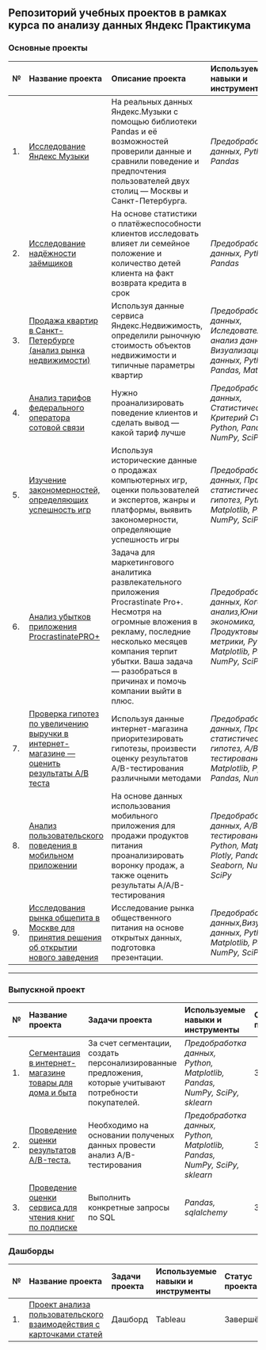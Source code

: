 ## Репозиторий учебных проектов в рамках курса по анализу данных Яндекс Практикума

### Основные проекты

| **№** | **Название проекта** | **Описание проекта** | **Используемые навыки и инструменты** | **Статус проекта**|
| :---------------------- | :---------------------- | :---------------------- | :---------------------- | :---------------------- |
|1.| [Исследование Яндекс Музыки](yandex_music) | На реальных данных Яндекс.Музыки c помощью библиотеки Pandas и её возможностей проверили данные и сравнили поведение и предпочтения пользователей двух столиц — Москвы и Санкт-Петербурга. | *Предобработка данных, Python, Pandas* |Завершён |
|2.| [Исследование надёжности заёмщиков](reliability_of_borrowers) | На основе статистики о платёжеспособности клиентов исследовать влияет ли семейное положение и количество детей клиента на факт возврата кредита в срок | *Предобработка данных, Python, Pandas* |Завершён |
|3.| [Продажа квартир в Санкт-Петербурге (анализ рынка недвижимости)](yandex_realty) | Используя данные сервиса Яндекс.Недвижимость, определили рыночную стоимость объектов недвижимости и типичные параметры квартир | *Предобработка данных, Иследовательский анализ данных, Визуализация данных, Python, Pandas, Matplotlib* |
|4.| [Анализ тарифов федерального оператора сотовой связи](statistical_analysis) | Нужно проанализировать поведение клиентов и сделать вывод — какой тариф лучше | *Предобработка данных, Статистический тест, Критерий Стьюдента, Python, Pandas, NumPy, SciPy* |Завершён |
|5.| [Изучение закономерностей, определяющих успешность игр](games_shop) | Используя исторические данные о продажах компьютерных игр, оценки пользователей и экспертов, жанры и платформы, выявить закономерности, определяющие успешность игры  | *Предобработка данных, Проверка статистических гипотез, Python, Matplotlib, Pandas, NumPy, SciPy* |Завершён |
|6.| [Анализ убытков приложения ProcrastinatePRO+](internet_application) | Задача для маркетингового аналитика развлекательного приложения Procrastinate Pro+. Несмотря на огромные вложения в рекламу, последние несколько месяцев компания терпит убытки. Ваша задача — разобраться в причинах и помочь компании выйти в плюс. | *Предобработка данных, Когортный анализ,Юнит-экономика, Продуктовые метрики, Python, Matplotlib, Pandas, NumPy, SciPy* |Завершён |
|7.| [Проверка гипотез по увеличению выручки в интернет-магазине — оценить результаты A/B теста](AB-test) | Используя данные интернет-магазина приоритезировать гипотезы, произвести оценку результатов A/B-тестирования различными методами | *Предобработка данных, Проверка статистических гипотез, A/B-тестирование, Matplotlib, Python, Pandas, NumPy, SciPy* |Завершён |
|8.| [Анализ пользовательского поведения в мобильном приложении](sales_funnel) | На основе данных использования мобильного приложения для продажи продуктов питания проанализировать воронку продаж, а также оценить результаты A/A/B-тестирования  | *Предобработка данных, A/B-тестирование, Python, Matplotlib, Plotly, Pandas, Seaborn, NumPy, SciPy* |Завершён |
|9.| [Исследования рынка общепита в Москве для принятия решения об открытии нового заведения](food_service) | Исследование рынка общественного питания на основе открытых данных, подготовка презентации. | *Предобработка данных,Визуализация данных, Python, Matplotlib, Pandas, NumPy, SciPy* |Завершён |

---

### Выпускной проект

| **№** | **Название проекта** | **Задачи проекта** | **Используемые навыки и инструменты** |**Статус проекта** |
| :---------------------- | :---------------------- | :---------------------- | :---------------------- |:---------------------- |
|1.| [Сегментация в интернет-магазине товары для дома и быта](market_segmentation) | За счет сегментации,  создать персонализированные предложения, которые учитывают потребности покупателей. | *Предобработка данных, Python, Matplotlib, Pandas, NumPy, SciPy, sklearn* |Завершён |
|2.| [Проведение оценки результатов A/B-теста.](estimation_AB-test) | Необходимо на основании полученых данных провести анализ A/B-тестирования| *Предобработка данных, Python, Matplotlib, Pandas, NumPy, SciPy, sklearn* |Завершён |
|3.| [Проведение оценки сервиса для чтения книг по подписке](reading_by_subscription) | Выполнить конкретные запросы по SQL| *Pandas, sqlalchemy* |Завершён |

### Дашборды
| **№** | **Название проекта** | **Задачи проекта** | **Используемые навыки и инструменты** |**Статус проекта** |
| :---------------------- | :---------------------- | :---------------------- | :---------------------- |:---------------------- |
|1.|[Проект анализа пользовательского взаимодействия с карточками статей](dashbord)| Дашборд |Tableau|Завершён |
